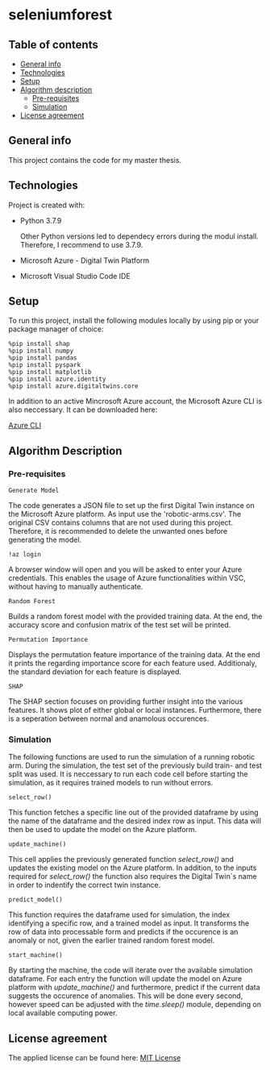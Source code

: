 # seleniumforest



## Table of contents
* [General info](#general-info)
* [Technologies](#technologies)
* [Setup](#setup)
* [Algorithm description](#algorithm-description)
	* [Pre-requisites](#pre-requisites)
   	* [Simulation](#simulation)
* [License agreement](#license-agreement)

## General info
This project contains the code for my master thesis. 
	
## Technologies
Project is created with:
* Python 3.7.9

  Other Python versions led to dependecy errors during the modul install. Therefore, I recommend to use 3.7.9.

* Microsoft Azure - Digital Twin Platform

* Microsoft Visual Studio Code IDE

	
## Setup
To run this project, install the following modules locally by using pip or your package manager of choice:

```
%pip install shap
%pip install numpy
%pip install pandas
%pip install pyspark
%pip install matplotlib
%pip install azure.identity
%pip install azure.digitaltwins.core
```

In addition to an active Mincrosoft Azure account, the Microsoft Azure CLI is also neccessary. It can be downloaded here:

[Azure CLI](https://ojuliuscoder.medium.com/installing-and-using-azure-cli-in-visual-studio-code-a382d2b09bfa)

## Algorithm Description

### Pre-requisites

```
Generate Model
```
The code generates a JSON file to set up the first Digital Twin instance on the Microsoft Azure platform. As input use the 'robotic-arms.csv'. The original CSV contains columns that are not used during this project. Therefore, it is recommended to delete the unwanted ones before generating the model.

```
!az login
```
A browser window will open and you will be asked to enter your Azure credentials. This enables the usage of Azure functionalities within VSC, without having to manually authenticate. 

```
Random Forest
```
Builds a random forest model with the provided training data. At the end, the accuracy score and confusion matrix of the test set will be printed.

```
Permutation Importance
```
Displays the permutation feature importance of the training data. At the end it prints the regarding importance score for each feature used. Additionaly, the standard deviation for each feature is displayed.

```
SHAP
```
The SHAP section focuses on providing further insight into the various features. It shows plot of either global or local instances. Furthermore, there is a seperation between normal and anamolous occurences. 

### Simulation
The following functions are used to run the simulation of a running robotic arm. During the simulation, the test set of the previously build train- and test split was used. It is neccessary to run each code cell before starting the simulation, as it requires trained models to run without errors.

```
select_row()
```
This function fetches a specific line out of the provided dataframe by using the name of the dataframe and the desired index row as input. This data will then be used to update the model on the Azure platform.

```
update_machine()
```
This cell applies the previously generated function _select_row()_ and updates the existing model on the Azure platform. In addition, to the inputs required for _select_row()_ the function also requires the Digital Twin´s name in order to indentify the correct twin instance.

```
predict_model()
```
This function requires the dataframe used for simulation, the index identifying a specific row, and a trained model as input. It transforms the row of data into processable form and predicts if the occurence is an anomaly or not, given the earlier trained random forest model. 

```
start_machine()
```
By starting the machine, the code will iterate over the available simulation dataframe. For each entry the function will update the model on Azure platform with _update_machine()_ and furthermore, predict if the current data suggests the occurence of anomalies. This will be done every second, however speed can be adjusted with the _time.sleep()_ module, depending on  local available computing power. 


## License agreement
The applied license can be found here:
[MIT License](https://github.com/h1548782/seleniumforest/blob/main/MIT-LICENSE.txt)
